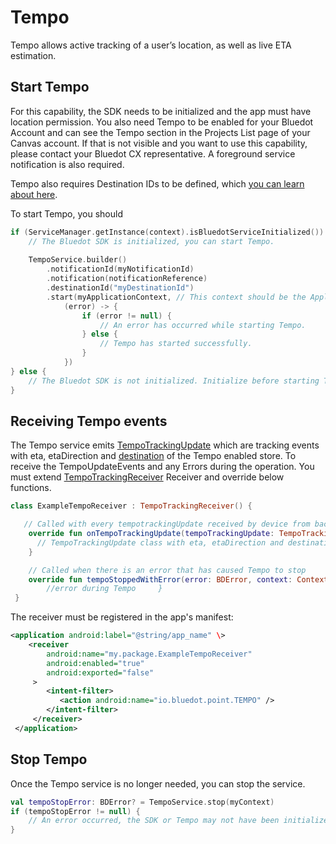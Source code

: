 Tempo
===============

Tempo allows active tracking of a user’s location, as well as live ETA estimation.

Start Tempo
-----------

For this capability, the SDK needs to be initialized and the app must have location permission. You also need Tempo to be enabled for your Bluedot Account and can see the Tempo section in the Projects List page of your Canvas account. If that is not visible and you want to use this capability, please contact your Bluedot CX representative. A foreground service notification is also required.

Tempo also requires Destination IDs to be defined, which [you can learn about here](../../Tempo/Create%20your%20destinations.md).

To start Tempo, you should

```kotlin
if (ServiceManager.getInstance(context).isBluedotServiceInitialized()) {
    // The Bluedot SDK is initialized, you can start Tempo.
    
    TempoService.builder()
        .notificationId(myNotificationId)
        .notification(notificationReference)
        .destinationId("myDestinationId")
        .start(myApplicationContext, // This context should be the Application context
            (error) -> {
                if (error != null) {
                    // An error has occurred while starting Tempo.
                } else {
                    // Tempo has started successfully.
                }
            })
} else {
    // The Bluedot SDK is not initialized. Initialize before starting Tempo
}
```

Receiving Tempo events
----------------------

The Tempo service emits [TempoTrackingUpdate](https://android-docs.bluedot.io/-bluedot-s-d-k/au.com.bluedot.point.net.engine.event/-tempo-tracking-update/-tempo-tracking-update.html) which are tracking events with eta, etaDirection and [destination](https://android-docs.bluedot.io/-bluedot-s-d-k/au.com.bluedot.ruleEngine.model.rule/-destination/index.html) of the Tempo enabled store. 
To receive the TempoUpdateEvents and any Errors during the operation. You must extend 
[TempoTrackingReceiver](https://android-docs.bluedot.io/-bluedot-s-d-k/au.com.bluedot.point.net.engine/-tempo-tracking-receiver/index.html) Receiver and override below functions.


```kotlin
class ExampleTempoReceiver : TempoTrackingReceiver() {

   // Called with every tempotrackingUpdate received by device from backend with TempoTrackingUpdate
    override fun onTempoTrackingUpdate(tempoTrackingUpdate: TempoTrackingUpdate, context: Context) {
      // TempoTrackingUpdate class with eta, etaDirection and destination
    }

    // Called when there is an error that has caused Tempo to stop
    override fun tempoStoppedWithError(error: BDError, context: Context) {
        //error during Tempo     }
 }
```

The receiver must be registered in the app's manifest:
```xml title="AndroidManifest"
<application android:label="@string/app_name" \>
    <receiver
        android:name="my.package.ExampleTempoReceiver"
        android:enabled="true"
        android:exported="false"
     >
        <intent-filter>
           <action android:name="io.bluedot.point.TEMPO" />
        </intent-filter>
     </receiver>
 </application>
 ```

Stop Tempo
----------

Once the Tempo service is no longer needed, you can stop the service.

```kotlin
val tempoStopError: BDError? = TempoService.stop(myContext)
if (tempoStopError != null) {
    // An error occurred, the SDK or Tempo may not have been initialized correctly.
}
```